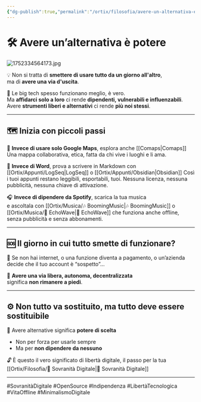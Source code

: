 ```yaml
---
{"dg-publish":true,"permalink":"/ortix/filosofia/avere-un-alternativa-e-potere/","title":"🛠️ Avere un’alternativa è potere","tags":["SovranitàDigitale","OpenSource","Libertà","Alternative","Tecnologia","BigTech"]}
---
```



# 🛠️ Avere un’alternativa è potere
![1752334564173.jpg](/img/user/1752334564173.jpg)

💡 Non si tratta di **smettere di usare tutto da un giorno all'altro**,  
ma di **avere una via d'uscita**.

🎯 Le big tech spesso funzionano meglio, è vero.  
Ma **affidarci solo a loro** ci rende **dipendenti, vulnerabili e influenzabili**.  
Avere **strumenti liberi e alternativi** ci rende **più noi stessi**.

---

## 🗺️ Inizia con piccoli passi

🧭 **Invece di usare solo Google Maps**, esplora anche [[Comaps\|Comaps]]
Una mappa collaborativa, etica, fatta da chi vive i luoghi e li ama.

📝 **Invece di Word**, prova a scrivere in Markdown con [[Ortix/Appunti/LogSeq\|LogSeq]] o [[Ortix/Appunti/Obsidian\|Obsidian]]
Così i tuoi appunti restano leggibili, esportabili, tuoi. Nessuna licenza, nessuna pubblicità, nessuna chiave di attivazione.

🎧 **Invece di dipendere da Spotify**, scarica la tua musica  
e ascoltala con [[Ortix/Musica/🎶 BoomingMusic\|🎶 BoomingMusic]] o [[Ortix/Musica/🎵 EchoWave\|🎵 EchoWave]] che funziona anche offline, senza pubblicità e senza abbonamenti.

---

## 🆘 Il giorno in cui tutto smette di funzionare?

🔌 Se non hai internet, o una funzione diventa a pagamento, o un’azienda decide che il tuo account è “sospetto”…

🔐 **Avere una via libera, autonoma, decentralizzata**  
significa **non rimanere a piedi**.

---

## ⚙️ Non tutto va sostituito, ma tutto deve essere sostituibile

🧠 Avere alternative significa **potere di scelta**  
- Non per forza per usarle sempre  
- Ma per **non dipendere da nessuno**

🔓 È questo il vero significato di libertà digitale, il passo per la tua [[Ortix/Filosofia/🧭 Sovranità Digitale\|🧭 Sovranità Digitale]]

---

#SovranitàDigitale #OpenSource #Indipendenza #LibertàTecnologica #VitaOffline #MinimalismoDigitale